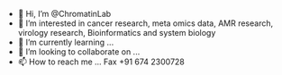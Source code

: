 - 👋 Hi, I’m @ChromatinLab
- 👀 I’m interested in cancer research, meta omics data, AMR research, virology research, Bioinformatics and system biology
- 🌱 I’m currently learning ...
- 💞️ I’m looking to collaborate on ...
- 📫 How to reach me ...
Fax
+91 674 2300728
<!---
ChromatinLab/ChromatinLab is a ✨ special ✨ repository because its `README.md` (this file) appears on your GitHub profile.
You can click the Preview link to take a look at your changes.
--->
